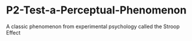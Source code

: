 # P2-Test-a-Perceptual-Phenomenon
A classic phenomenon from experimental psychology called the Stroop Effect
